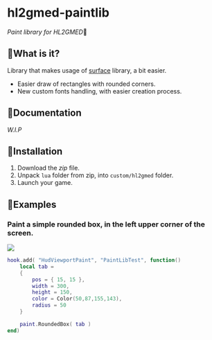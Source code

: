 # hl2gmed-paintlib
*Paint library for HL2GMED*🎨

## 🤔What is it?
Library that makes usage of [surface](https://dim1xs.github.io/site-hl2gmedwiki/documentation/libs/surface/basepage.html) library, a bit easier.
- Easier draw of rectangles with rounded corners.
- New custom fonts handling, with easier creation process.

## 📖Documentation
*W.I.P*

## 🔧Installation
1. Download the *zip* file.
2. Unpack `lua` folder from zip, into `custom/hl2gmed` folder.
3. Launch your game.

## 📜Examples
### Paint a simple rounded box, in the left upper corner of the screen.
<img src="https://i.ibb.co/1G1Yyhg5/image.png">

```lua
hook.add( "HudViewportPaint", "PaintLibTest", function()
    local tab = 
    {
        pos = { 15, 15 },
        width = 300,
        height = 150,
        color = Color(50,87,155,143),
        radius = 50
    }

    paint.RoundedBox( tab ) 
end)
```
